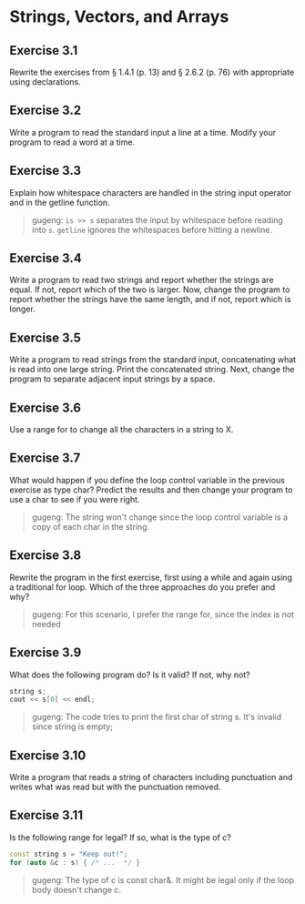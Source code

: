 # Strings, Vectors, and Arrays

## Exercise 3.1

Rewrite the exercises from § 1.4.1 (p. 13) and § 2.6.2 (p. 76) with appropriate using declarations.

## Exercise 3.2

Write a program to read the standard input a line at a time. Modify your program to read a word at a time.

## Exercise 3.3

Explain how whitespace characters are handled in the string input operator and in the getline function.

> gugeng: `is >> s` separates the input by whitespace before reading into `s`. `getline` ignores the whitespaces before hitting a newline.

## Exercise 3.4

Write a program to read two strings and report whether the strings are equal. If not, report which of the two is larger. Now, change the program to report whether the strings have the same length, and if not, report which is longer.

## Exercise 3.5

Write a program to read strings from the standard input, concatenating what is read into one large string. Print the concatenated string. Next, change the program to separate adjacent input strings by a space.

## Exercise 3.6

Use a range for to change all the characters in a string to X.

## Exercise 3.7

What would happen if you define the loop control variable in the previous exercise as type char? Predict the results and then change your program to use a char to see if you were right.

> gugeng: The string won't change since the loop control variable is a copy of each char in the string.

## Exercise 3.8

Rewrite the program in the first exercise, first using a while and again using a traditional for loop. Which of the three approaches do you prefer and why?

> gugeng: For this scenario, I prefer the range for, since the index is not needed

## Exercise 3.9

What does the following program do? Is it valid? If not, why not?

```cpp
string s;
cout << s[0] << endl;
```

> gugeng: The code tries to print the first char of string s. It's invalid since string is empty;

## Exercise 3.10

Write a program that reads a string of characters including punctuation and writes what was read but with the punctuation removed.

## Exercise 3.11

Is the following range for legal? If so, what is the type of c?

```cpp
const string s = "Keep out!";
for (auto &c : s) { /* ...  */ }
```

> gugeng: The type of c is const char&. It might be legal only if the loop body doesn't change c.
